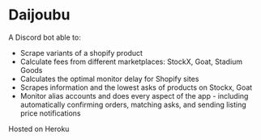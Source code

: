 # Daijoubu

A Discord bot able to:

- Scrape variants of a shopify product
- Calculate fees from different marketplaces: StockX, Goat, Stadium Goods
- Calculates the optimal monitor delay for Shopify sites
- Scrapes information and the lowest asks of products on Stockx, Goat
- Monitor alias accounts and does every aspect of the app - including automatically confirming orders, matching asks, and sending listing price notifications

Hosted on Heroku
